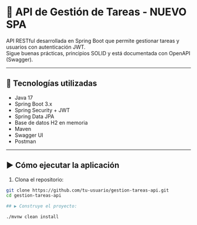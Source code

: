 # 📌 API de Gestión de Tareas - NUEVO SPA

API RESTful desarrollada en Spring Boot que permite gestionar tareas y usuarios con autenticación JWT.  
Sigue buenas prácticas, principios SOLID y está documentada con OpenAPI (Swagger).

---

## 🚀 Tecnologías utilizadas

- Java 17
- Spring Boot 3.x
- Spring Security + JWT
- Spring Data JPA
- Base de datos H2 en memoria
- Maven
- Swagger UI
- Postman

---

## ▶️ Cómo ejecutar la aplicación

1. Clona el repositorio:

```bash
git clone https://github.com/tu-usuario/gestion-tareas-api.git
cd gestion-tareas-api

## ▶️ Construye el proyecto:

./mvnw clean install



